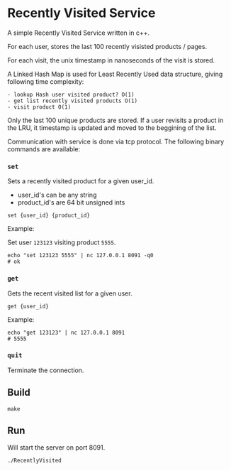# Recently Visited Service

A simple Recently Visited Service written in c++.

For each user, stores the last 100 recently visisted products / pages.

For each visit, the unix timestamp in nanoseconds of the visit is stored.

A Linked Hash Map is used for Least Recently Used data structure, giving following time complexity:

    - lookup Hash user visited product? O(1)
    - get list recently visited products O(1)
    - visit product O(1)

Only the last 100 unique products are stored. If a user revisits a product in the LRU, it timestamp is updated and 
moved to the beggining of the list.

Communication with service is done via tcp protocol.
The following binary commands are available:

### `set`
Sets a recently visited product for a given user_id.
- user_id's can be any string
- product_id's are 64 bit unsigned ints
```
set {user_id} {product_id}
```
Example:

Set user `123123` visiting product `5555`.
```
echo "set 123123 5555" | nc 127.0.0.1 8091 -q0
# ok
```

### `get`
Gets the recent visited list for a given user.
```
get {user_id}
```

Example:
```
echo "get 123123" | nc 127.0.0.1 8091
# 5555
```

### `quit`
Terminate the connection.

## Build
```
make
```

## Run
Will start the server on port 8091.

```
./RecentlyVisited
```
